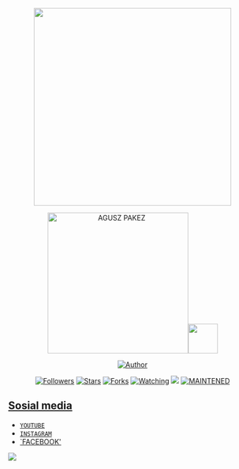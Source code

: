 <p align="center">
  <img src="https://raw.githubusercontent.com/axfcap/axfcap/main/20210127_212936.jpg" width="400px"/>
</p>
<p align="center">
<a href="#"><img title="AGUSZ PAKEZ" src="https://img.shields.io/badge/AGUSZ PAKEZ-green?colorA=%23ff0000&colorB=%23017e40&style=for-the-badge" width="285px"></a><img src="https://user-images.githubusercontent.com/1303154/88677602-1635ba80-d120-11ea-84d8-d263ba5fc3c0.gif" width="60px">
</p>
<p align="center">
<a href="https://github.com/axfcap"><img title="Author" src="https://img.shields.io/badge/Author-MancaCansred.svg?style=for-the-badge&logo=github"></a>
</p>
<p align="center">
<a href="https://github.com/axfcap"><img title="Followers" src="https://img.shields.io/github/followers/XP-TN?color=blue&style=flat-square"></a>
<a href="https://github.com/XP-TN/XP-TNNBOT/stargazers/"><img title="Stars" src="https://img.shields.io/github/stars/XP-TN/XP-TNNBOT?color=red&style=flat-square"></a>
<a href="https://github.com/XP-TN/XP-TNNBOT/network/members"><img title="Forks" src="http://img.shields.io/github/forks/XP-TN/XP-TNNBOT?color=red&style=flat-square"></a>
<a href="https://github.com/XP-TN/XP-TNNBOT/watchers"><img title="Watching" src="https://img.shields.io/github/watchers/XP-TN/XP-TNNBOT?label=Watchers&color=blue&style=flat-square"></a>
<a href="https://hits.seeyoufarm.com"><img src="https://hits.seeyoufarm.com/api/count/incr/badge.svg?url=https%3A%2F%2Fgithub.com%2FXP-TN%2FXP-TNNBOT&count_bg=%2379C83D&title_bg=%23555555&icon=&icon_color=%23E7E7E7&title=Support&edge_flat=false"/></a>
<a href="#"><img title="MAINTENED" src="https://img.shields.io/badge/MAINTENED-YES-blue.svg"</a>
</p>



## Sosial media
* [`YOUTUBE`](https://youtube.com/channel/UCKP-E8RwFkJKhe-9uz0s9RQ)
* [`INSTAGRAM`](https://Instagram.com/axfc_ap)
* [`FACEBOOK'](https://www.facebook.com/aggusbudy.budy)
<img src="https://raw.githubusercontent.com/TheDudeThatCode/TheDudeThatCode/master/Assets/Mario_Gameplay.gif"/>


